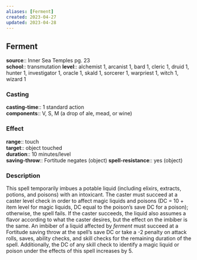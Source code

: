 ```yaml
---
aliases: [Ferment]
created: 2023-04-27
updated: 2023-04-28
---
```


## Ferment

**source**:: Inner Sea Temples pg. 23  
**school**:: transmutation
**level**:: alchemist 1, arcanist 1, bard 1, cleric 1, druid 1, hunter 1, investigator 1, oracle 1, skald 1, sorcerer 1, warpriest 1, witch 1, wizard 1

### Casting

**casting-time**:: 1 standard action  
**components**:: V, S, M (a drop of ale, mead, or wine)

### Effect

**range**:: touch  
**target**:: object touched  
**duration**:: 10 minutes/level  
**saving-throw**:: Fortitude negates (object)
**spell-resistance**:: yes (object)

### Description

This spell temporarily imbues a potable liquid (including elixirs, extracts, potions, and poisons) with an intoxicant. The caster must succeed at a caster level check in order to affect magic liquids and poisons (DC = 10 + item level for magic liquids, DC equal to the poison’s save DC for a poison); otherwise, the spell fails. If the caster succeeds, the liquid also assumes a flavor according to what the caster desires, but the effect on the imbiber is the same. An imbiber of a liquid affected by *ferment* must succeed at a Fortitude saving throw at the spell’s save DC or take a -2 penalty on attack rolls, saves, ability checks, and skill checks for the remaining duration of the spell. Additionally, the DC of any skill check to identify a magic liquid or poison under the effects of this spell increases by 5.

